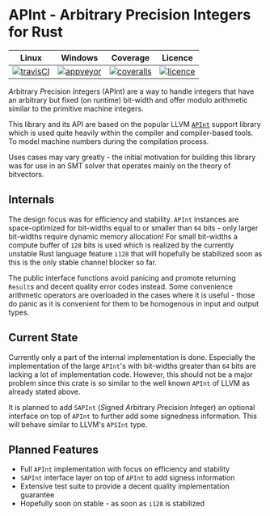 APInt - Arbitrary Precision Integers for Rust
=============================================

|        Linux        |       Windows       |       Coverage       |       Licence      |
|:-------------------:|:-------------------:|:--------------------:|:------------------:|
| [![travisCI][1]][2] | [![appveyor][3]][4] | [![coveralls][5]][6] | [![licence][7]][8] |

*A*rbitrary *P*recision *Int*egers (APInt) are a way to handle integers that have an arbitrary but 
fixed (on runtime) bit-width and offer modulo arithmetic similar to the primitive machine integers.

This library and its API are based on the popular LLVM [`APInt`](http://llvm.org/doxygen/classllvm_1_1APInt.html) support library
which is used quite heavily within the compiler and compiler-based tools. To model machine numbers during the compilation process.

Uses cases may vary greatly - the initial motivation for building this library was for use in an SMT solver
that operates mainly on the theory of bitvectors.

## Internals

The design focus was for efficiency and stability. `APInt` instances are space-optimized for
bit-widths equal to or smaller than `64` bits - only larger bit-widths require dynamic memory allocation!
For small bit-widths a compute buffer of `128` bits is used which is realized by the currently unstable
Rust language feature `i128` that will hopefully be stabilized soon as this is the only stable channel blocker so far.

The public interface functions avoid panicing and promote returning `Result`s and decent quality error codes instead.
Some convenience arithmetic operators are overloaded in the cases where it is useful - those do panic as it is 
convenient for them to be homogenous in input and output types.

## Current State

Currently only a part of the internal implementation is done. Especially the implementation of the large `APInt`'s
with bit-widths greater than `64` bits are lacking a lot of implementation code. However, this should not be a major problem
since this crate is so similar to the well known `APInt` of LLVM as already stated above.

It is planned to add `SAPInt` (*S*igned *A*rbitrary *P*recision *Int*eger) an optional interface on top of `APInt` to
further add some signedness information. This will behave similar to LLVM's `APSInt` type.

## Planned Features

- Full `APInt` implementation with focus on efficiency and stability
- `SAPInt` interface layer on top of `APInt` to add signess information
- Extensive test suite to provide a decent quality implementation guarantee
- Hopefully soon on stable - as soon as `i128` is stabilized

[1]: https://travis-ci.org/Robbepop/apint.svg?branch=master
[2]: https://travis-ci.org/Robbepop/apint
[3]: https://ci.appveyor.com/api/projects/status/16fc9l6rtroo4xqd?svg=true
[4]: https://ci.appveyor.com/project/Robbepop/apint/branch/master
[5]: https://coveralls.io/repos/github/Robbepop/apint/badge.svg?branch=master
[6]: https://coveralls.io/github/Robbepop/apint?branch=master
[7]: https://img.shields.io/badge/license-MIT-blue.svg
[8]: ./LICENCE
